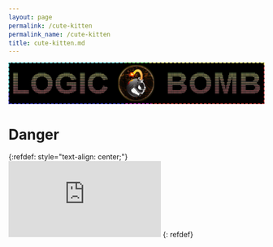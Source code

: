 ```yaml
---
layout: page
permalink: /cute-kitten
permalink_name: /cute-kitten
title: cute-kitten.md
---
```


<img src="assets/git-logo-2.png" class="detail_header">

# Danger

{:refdef: style="text-align: center;"}
![My Image](https://curiouscat.club/image.php?ref=OLPHQW.png)
{: refdef}

